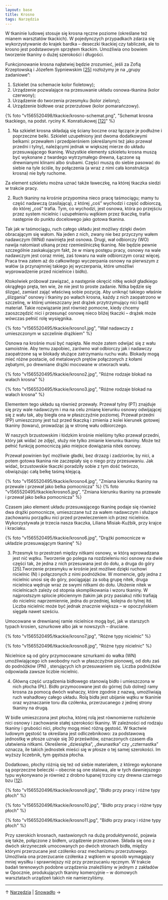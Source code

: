 ```yaml
---
layout: base
title: Krosno
tags: Narzędzia
---
```


W tkaninie ludowej stosuje się krosna ręczne poziome (określane też mianem warsztatów tkackich). W pojedynczych przypadkach zdarza się wykorzystywanie do krajek bardka – deseczki tkackiej czy tabliczek, ale to krosno jest podstawowym sprzętem tkackim. Umożliwia ono bowiem tworzenie tkaniny o dużej szerokości i długości.

Funkcjonowanie krosna najłatwiej będzie zrozumieć, jeśli za Zofią Krzeptowską i Józefem Sypniewskim [[25][bibliografia]] rozłożymy je na „grupy zadaniowe”:

1. Szkielet (na schemacie kolor fioletowy);
2. Urządzenie pozwalające na przesuwanie układu osnowa-tkanina (kolor czerwony);
3. Urządzenie do tworzenia przesmyku (kolor zielony);
4. Urządzenie bidłowe oraz przerzutowe (kolor pomarańczowy).

{% foto "v1565520498/tkackie/krosno-schemat.png", "Schemat krosna tkackiego, na podst. ryciny K. Konratiukowej <a href='/slowniczek-i-bibliografia/#bibliografia'>[12]</a>" %}

1. Na szkielet krosna składają się ściany boczne oraz łączące je podłużne i poprzeczne belki. Szkielet uzupełniony jest dwoma dodatkowymi belkami: przewałem i przedpierśniem (określanymi też jako przewał przedni i tylny), należącymi jednak w większej mierze do układu przesuwającego tkaninę. Wszystkie elementy szkieletu krosna muszą być wykonane z twardego wytrzymałego drewna, Łączone są drewnianymi klinami albo śrubami. Części muszą do siebie pasować do siebie na tyle ściśle, by połączenia (a wraz z nimi cała konstrukcja krosna) nie były ruchome.

Za element szkieletu można uznać także ławeczkę, na której tkaczka siedzi w trakcie pracy.

2. Ruch tkaniny na krośnie przypomina nieco pracę taśmociągu; mamy tu część nadawczą (zasilającą), z której „coś” wychodzi i część odbiorczą, do której „coś” trafia. Tym, co wychodzi, jest osnowa, która po przejściu przez system nicielnic i uzupełnieniu wątkiem przez tkaczkę, trafia następnie do punktu docelowego jako gotowa tkanina.

Tak jak w taśmociągu, ruch całego układu jest możliwy dzięki dwóm obracającym się wałom. Na jeden z nich, zwany nie bez przyczyny wałem nadawczym (WNd) nawinięta jest osnowa. Drugi, wał odbiorczy (WO) nawija natomiast utkaną przez rzemieślniczkę tkaninę. Nie będzie pewnie szczególnie zaskakującym fakt, że w miarę postępu pracy, osnowy na wale nadawczym jest coraz mniej, zaś towaru na wale odbiorczym coraz więcej. Praca trwa zatem aż do całkowitego wyczerpania osnowy na pierwszym z wałów (a przynajmniej takiego jej wyczerpania, które umożliwi wyprowadzenie przed nicielnice i bidło).

Ktokolwiek próbował zawiązać, a następnie okręcić nitkę wokół gładkiego okrągłego pręta, ten wie, że nie jest to proste zadanie. Nitka będzie się ślizgać, zamiast zająć właściwą sobie pozycję. Aby uniknąć takiego właśnie „ślizgania” osnowy i tkaniny po wałach krosna, każdy z nich zaopatrzono w szczelinę, w której umieszczany jest drążek przytrzymujący nici bądź materiał. Takie rozwiązanie jest również pomocne, kiedy chcemy zaoszczędzić nici i przesunąć osnowę nieco bliżej tkaczki – drążek może wówczas pełnić rolę wysięgnika.

{% foto "v1565520495/tkackie/krosno1.jpg", "Wał nadawczy z umieszczonym w szczelinie drążkiem" %}

Osnowa na krośnie musi być napięta. Nie może zatem odwijać się z wału samoistnie. Aby temu zapobiec, zarówno wał odbiorczy jak i nadawczy zaopatrzone są w blokady służące zatrzymaniu ruchu wału. Blokady mogą mieć różne postacie, od metalowych prętów połączonych z kołami zębatymi, po drewniane drążki mocowane w otworach wału.

{% foto "v1565520495/tkackie/krosno2.jpg", "Różne rodzaje blokad na wałach krosna" %}

{% foto "v1565520495/tkackie/krosno3.jpg", "Różne rodzaje blokad na wałach krosna" %}

Elementem tego układu są również przewały. Przewał tylny (PT) znajduje się przy wale nadawczym i ma na celu zmianę kierunku osnowy odwijającej się z wału tak, aby biegła ona w płaszczyźnie poziomej. Przewał przedni (PP) umieszczony jest tuż przed tkaczką i zmienia z kolei kierunek gotowej tkaniny (towaru), prowadząc ją w stronę wału odbiorczego.

W naszych brzustowskim i łódzkim krośnie mieliśmy tylko przewał przedni, który jak widać ze zdjęć, służy nie tylko zmianie kierunku tkaniny. Może też pełnić funkcję pomocniczą jako miejsce dowiązania nitek osnowy.

Przewał powinien być możliwie gładki, bez drzazg i zadziorów, by nici, a potem gotowa tkanina nie zaczepiały się o niego przy przesuwaniu. Jak widać, brzustowskie tkaczki poradziły sobie z tym dość twórczo, obwiązując całą belkę taśmą klejącą.

{% foto "v1565520495/tkackie/krosno4.jpg", "Zmiana kierunku tkaniny na przewale i przewał jako belka pomocnicza" %}
{% foto "v1565520495/tkackie/krosno5.jpg", "Zmiana kierunku tkaniny na przewale i przewał jako belka pomocnicza" %}

Czasem jako element układu przesuwającego tkaninę podaje się również dwa drążki pomocnicze, umieszczane tuż za wałem nadawczym i służące zachowaniu porządku nici przed przewleczeniem ich przez nicielnice. Wykorzystywała je trzecia nasza tkaczka, Liliana Misiak-Kuźbik, przy krajce i kraciaku.

{% foto "v1565520495/tkackie/krosno6.jpg", "Drążki pomocnicze w układzie przesuwającym tkaninę" %}

3. Przesmyk to przestrzeń między nitkami osnowy, w którą wprowadzana jest nić wątku. Tworzenie go polega na rozdzieleniu nici osnowy na dwie części tak, że jedna z nich przesuwana jest do dołu, a druga do góry [25].Tworzenie przesmyku w krośnie jest możliwe dzięki ruchowi nicielnic (N) i połączonych z nimi podnóżków. W momencie, gdy jedna z nicielnic unosi się do góry, pociągając za sobą grupę nitek, druga nicielnica wędruje wraz ze swymi nitkami do dołu. Ułożenie nitek w nicielnicach zależy od stopnia skomplikowania i wzoru tkaniny. W najprostszym splocie płóciennym (takim jak przy pasiaku) nitki trafiają do nicielnic naprzemiennie, jedna do przedniej, kolejna do tylnej itd. Liczba nicielnic może być jednak znacznie większa – w opoczyńskiem sięgała nawet sześciu.

Umocowane w drewnianej ramie nicielnice mogą być, jak w starszych typach krosien, sznurkowe albo jak w nowszych – druciane.

{% foto "v1565520495/tkackie/krosno7.jpg", "Różne typy nicielnic" %}

{% foto "v1565520496/tkackie/krosno8.jpg", "Różne typy nicielnic" %}

Nicielnice są od góry przymocowane sznurkami do wałka (WN) umożliwiającego ich swobodny ruch w płaszczyźnie pionowej, od dołu zaś do podnóżków (PN) , sterujących ich przesuwaniem się. Liczba podnóżków odpowiada zawsze liczbie nicielnic.

4. Główną część urządzenia bidłowego stanowią bidło i umieszczona w nich płocha (PŁ). Bidło przymocowane jest do górnej (lub dolnej) ramy krosna za pomocą dwóch wahaczy, które zgodnie z nazwą, umożliwiają ruch wahadłowy całego układu. Rolą bidła jest ubijanie wątku w tkaninie oraz wyznaczanie toru dla czółenka, przerzucanego z jednej strony tkaniny na drugą.

W bidle umieszczona jest płocha, której rolą jest równomierne rozłożenie nici osnowy i zachowanie stałej szerokości tkaniny. W zależności od rodzaju tkaniny i grubości nici, płochy mogą mieć różną gęstość. W tkactwie ludowym gęstość ta określana jest odliczebnikowo: za podstawową jednostkę w płosze uznaje się 30 prześwitów, oznaczonych czasem dla ułatwienia nitkami. Określenie „dziesiątka”, „dwunastka” czy „czternastka” oznacza, ile takich jednostek mieści się w płosze o tej samej szerokości. Im wyższy liczebnik, tym gęstsza płocha.

Dodatkowo, płochy różnią się też od siebie materiałem, z którego wykonane są poprzeczne beleczki – obecnie są one stalowa, ale w tych dawniejszego typu wykonywano je również z drobno łupanej trzciny czy drewna czarnego bzu [[12][bibliografia]].

{% foto "v1565520496/tkackie/krosno9.jpg", "Bidło przy pracy i różne typy płoch" %}

{% foto "v1565520496/tkackie/krosno10.jpg", "Bidło przy pracy i różne typy płoch" %}

{% foto "v1565520496/tkackie/krosno11.jpg", "Bidło przy pracy i różne typy płoch" %}

Przy szerokich krosnach, nastawionych na dużą produktywność, pojawia się także, połączone z bidłem, urządzenie przerzutowe. Składa się ono z dwóch skrzyneczek umocowanych po dwóch stronach bidła, między którymi przerzucane jest czółenko oraz mechanizmu przerzutowego. Umożliwia ona przerzucanie czółenka z wątkiem w sposób wymagający mniej wysiłku i sprawniejszy niż przy przerzucaniu ręcznym. W trakcie badań terenowych podobne urządzenia znaleźliśmy w jednym z zakładów w Opocznie, produkujących tkaniny komercyjnie – w domowych warsztatach urządzeń takich nie namierzyliśmy.

---

↑ [Narzędzia](/narzedzia/#main) | [Snowadło](/narzedzia/snowadlo/#main) →

[bibliografia]: /bibliografia/#main